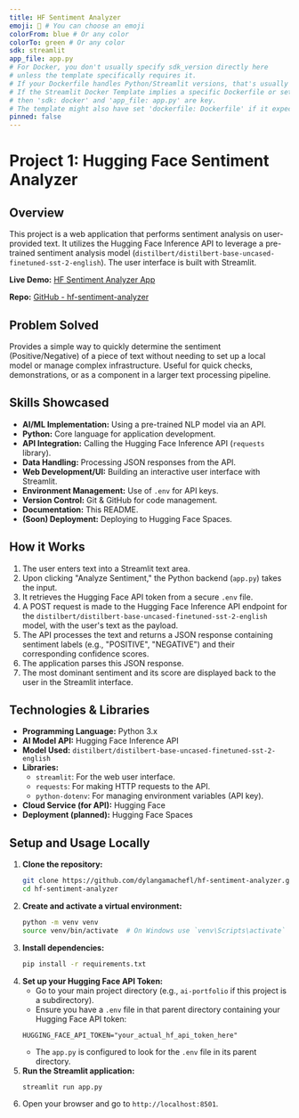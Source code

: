 ```yaml
---
title: HF Sentiment Analyzer
emoji: 🤗 # You can choose an emoji
colorFrom: blue # Or any color
colorTo: green # Or any color
sdk: streamlit
app_file: app.py
# For Docker, you don't usually specify sdk_version directly here
# unless the template specifically requires it.
# If your Dockerfile handles Python/Streamlit versions, that's usually enough.
# If the Streamlit Docker Template implies a specific Dockerfile or setup,
# then 'sdk: docker' and 'app_file: app.py' are key.
# The template might also have set 'dockerfile: Dockerfile' if it expects one.
pinned: false
---
```


# Project 1: Hugging Face Sentiment Analyzer

## Overview
This project is a web application that performs sentiment analysis on user-provided text. It utilizes the Hugging Face Inference API to leverage a pre-trained sentiment analysis model (`distilbert/distilbert-base-uncased-finetuned-sst-2-english`). The user interface is built with Streamlit.

**Live Demo:** [HF Sentiment Analyzer App](https://dylangamachefl-hf-sentiment-analyzer.hf.space)

**Repo:** [GitHub - hf-sentiment-analyzer](https://github.com/dylangamachefl/hf-sentiment-analyzer)

## Problem Solved
Provides a simple way to quickly determine the sentiment (Positive/Negative) of a piece of text without needing to set up a local model or manage complex infrastructure. Useful for quick checks, demonstrations, or as a component in a larger text processing pipeline.

## Skills Showcased
*   **AI/ML Implementation:** Using a pre-trained NLP model via an API.
*   **Python:** Core language for application development.
*   **API Integration:** Calling the Hugging Face Inference API (`requests` library).
*   **Data Handling:** Processing JSON responses from the API.
*   **Web Development/UI:** Building an interactive user interface with Streamlit.
*   **Environment Management:** Use of `.env` for API keys.
*   **Version Control:** Git & GitHub for code management.
*   **Documentation:** This README.
*   **(Soon) Deployment:** Deploying to Hugging Face Spaces.

## How it Works
1.  The user enters text into a Streamlit text area.
2.  Upon clicking "Analyze Sentiment," the Python backend (`app.py`) takes the input.
3.  It retrieves the Hugging Face API token from a secure `.env` file.
4.  A POST request is made to the Hugging Face Inference API endpoint for the `distilbert/distilbert-base-uncased-finetuned-sst-2-english` model, with the user's text as the payload.
5.  The API processes the text and returns a JSON response containing sentiment labels (e.g., "POSITIVE", "NEGATIVE") and their corresponding confidence scores.
6.  The application parses this JSON response.
7.  The most dominant sentiment and its score are displayed back to the user in the Streamlit interface.

## Technologies & Libraries
*   **Programming Language:** Python 3.x
*   **AI Model API:** Hugging Face Inference API
*   **Model Used:** `distilbert/distilbert-base-uncased-finetuned-sst-2-english`
*   **Libraries:**
     *   `streamlit`: For the web user interface.
     *   `requests`: For making HTTP requests to the API.
     *   `python-dotenv`: For managing environment variables (API key).
*   **Cloud Service (for API):** Hugging Face
*   **Deployment (planned):** Hugging Face Spaces

## Setup and Usage Locally
1.  **Clone the repository:**
    ```bash
    git clone https://github.com/dylangamachefl/hf-sentiment-analyzer.git
    cd hf-sentiment-analyzer
    ```
2.  **Create and activate a virtual environment:**
    ```bash
    python -m venv venv
    source venv/bin/activate  # On Windows use `venv\Scripts\activate`
    ```
3.  **Install dependencies:**
    ```bash
    pip install -r requirements.txt
    ```
4.  **Set up your Hugging Face API Token:**
    *   Go to your main project directory (e.g., `ai-portfolio` if this project is a subdirectory).
    *   Ensure you have a `.env` file in that parent directory containing your Hugging Face API token:
      ```
      HUGGING_FACE_API_TOKEN="your_actual_hf_api_token_here"
      ```
    *   The `app.py` is configured to look for the `.env` file in its parent directory.
5.  **Run the Streamlit application:**
    ```bash
    streamlit run app.py
    ```
6.  Open your browser and go to `http://localhost:8501`.
